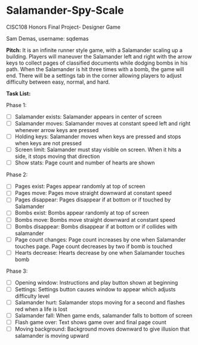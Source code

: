 # Salamander-Spy-Scale
CISC108 Honors Final Project- Designer Game

Sam Demas, username: sqdemas

**Pitch:** It is an infinite runner style game, with a Salamander scaling up a building. Players will maneuver the Salamander left and right with the arrow keys to collect pages of classified documents while dodging bombs in his path. When the Salamander is hit three times with a bomb, the game will end. There will be a settings tab in the corner allowing players to adjust difficulty between easy, normal, and hard.

**Task List:**

Phase 1:
- [ ] Salamander exists: Salamander appears in center of screen
- [ ] Salamander moves: Salamander moves at constant speed left and right whenever arrow keys are pressed
- [ ] Holding keys: Salamander moves when keys are pressed and stops when keys are not pressed
- [ ] Screen limit: Salamander must stay visible on screen. When it hits a side, it stops moving that direction
- [ ] Show stats: Page count and number of hearts are shown

Phase 2:
- [ ] Pages exist: Pages appear randomly at top of screen 
- [ ] Pages move: Pages move straight downward at constant speed
- [ ] Pages disappear: Pages disappear if at bottom or if touched by Salamander
- [ ] Bombs exist: Bombs appear randomly at top of screen
- [ ] Bombs move: Bombs move straight downward at constant speed
- [ ] Bombs disappear: Bombs disappear if at bottom or if collides with salamander
- [ ] Page count changes: Page count increases by one when Salamander touches page. Page count decreases by two if bomb is touched
- [ ] Hearts decrease: Hearts decrease by one when Salamander touches bomb 

Phase 3:
- [ ] Opening window: Instructions and play button shown at beginning
- [ ] Settings: Settings button causes window to appear which adjusts difficulty level
- [ ] Salamander hurt: Salamander stops moving for a second and flashes red when a life is lost
- [ ] Salamander fall: When game ends, salamander falls to bottom of screen
- [ ] Flash game over: Text shows game over and final page count
- [ ] Moving background: Background moves downward to give illusion that salamander is moving upward
